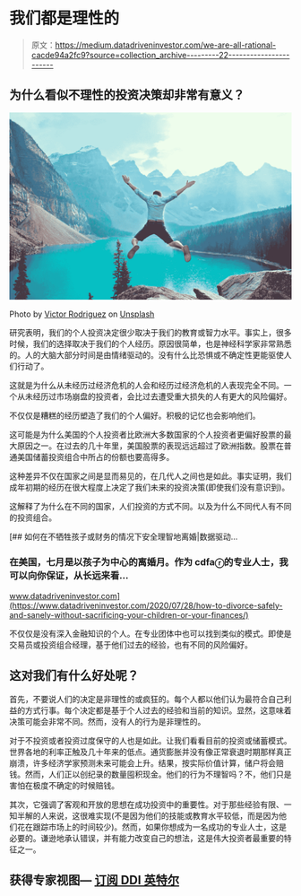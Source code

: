 # 我们都是理性的

> 原文：<https://medium.datadriveninvestor.com/we-are-all-rational-cacde94a2fc9?source=collection_archive---------22----------------------->

## 为什么看似不理性的投资决策却非常有意义？

![](img/15c8eac05b276c098b9ddb06d2eb5098.png)

Photo by [Victor Rodriguez](https://unsplash.com/@vimarovi?utm_source=unsplash&utm_medium=referral&utm_content=creditCopyText) on [Unsplash](https://unsplash.com/s/photos/jump?utm_source=unsplash&utm_medium=referral&utm_content=creditCopyText)

研究表明，我们的个人投资决定很少取决于我们的教育或智力水平。事实上，很多时候，我们的选择取决于我们的个人经历。原因很简单，也是神经科学家非常熟悉的。人的大脑大部分时间是由情绪驱动的。没有什么比恐惧或不确定性更能驱使人们行动了。

这就是为什么从未经历过经济危机的人会和经历过经济危机的人表现完全不同。一个从未经历过市场崩盘的投资者，会比过去遭受重大损失的人有更大的风险偏好。

不仅仅是糟糕的经历塑造了我们的个人偏好。积极的记忆也会影响他们。

这可能是为什么美国的个人投资者比欧洲大多数国家的个人投资者更偏好股票的最大原因之一。在过去的几十年里，美国股票的表现远远超过了欧洲指数。股票在普通美国储蓄投资组合中所占的份额也要高得多。

这种差异不仅在国家之间是显而易见的，在几代人之间也是如此。事实证明，我们成年初期的经历在很大程度上决定了我们未来的投资决策(即使我们没有意识到)。

这解释了为什么在不同的国家，人们投资的方式不同。以及为什么不同代人有不同的投资组合。

[](https://www.datadriveninvestor.com/2020/07/28/how-to-divorce-safely-and-sanely-without-sacrificing-your-children-or-your-finances/) [## 如何在不牺牲孩子或财务的情况下安全理智地离婚|数据驱动…

### 在美国，七月是以孩子为中心的离婚月。作为 cdfaⓡ的专业人士，我可以向你保证，从长远来看…

www.datadriveninvestor.com](https://www.datadriveninvestor.com/2020/07/28/how-to-divorce-safely-and-sanely-without-sacrificing-your-children-or-your-finances/) 

不仅仅是没有深入金融知识的个人。在专业团体中也可以找到类似的模式。即使是交易员或投资组合经理，基于他们过去的经验，也有不同的风险偏好。

## 这对我们有什么好处呢？

首先，不要说人们的决定是非理性的或疯狂的。每个人都以他们认为最符合自己利益的方式行事。每个决定都是基于个人过去的经验和当前的知识。显然，这意味着决策可能会非常不同。然而，没有人的行为是非理性的。

对于不投资或者投资过度保守的人也是如此。让我们看看目前的投资或储蓄模式。世界各地的利率正触及几十年来的低点。通货膨胀并没有像正常衰退时期那样真正崩溃，许多经济学家预测未来可能会上升。结果，按实际价值计算，储户将会赔钱。然而，人们正以创纪录的数量囤积现金。他们的行为不理智吗？不，他们只是害怕在极度不确定的时候赔钱。

其次，它强调了客观和开放的思想在成功投资中的重要性。对于那些经验有限、一知半解的人来说，这很难实现(不是因为他们的技能或教育水平较低，而是因为他们花在跟踪市场上的时间较少)。然而，如果你想成为一名成功的专业人士，这是必要的。谦逊地承认错误，并有能力改变自己的想法，这是伟大投资者最重要的特征之一。

## 获得专家视图— [订阅 DDI 英特尔](https://datadriveninvestor.com/ddi-intel)